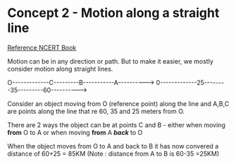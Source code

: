 # Concept 2 - Motion along a straight line
[Reference NCERT Book]([https://ncert.nic.in/textbook.php?iesc1=8-15](https://ncert.nic.in/textbook.php?iesc1=8-15))

Motion can be in any direction or path. But to make it easier, we mostly consider motion along straight lines.

O-------------C---------B-----------A---------->
0-------------25--------35---------60---------->

Consider an object moving from O (reference point) along the line and A,B,C are points along the line that re 60, 35 and 25 meters from O.

There are 2 ways the object can be at points C and B - either when moving **from** O to A or when moving **from** A ***back*** to O

When the object moves from O to A and back to B it has now convered a distance of 60+25 = 85KM
(Note : distance from A to B is 60-35 =25KM)
<!--stackedit_data:
eyJoaXN0b3J5IjpbLTg1NjIwMDQ2Nl19
-->
